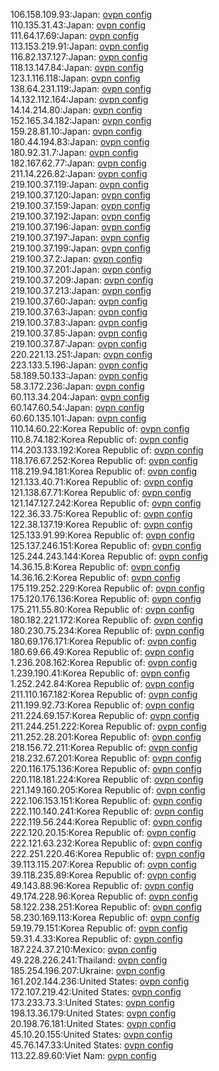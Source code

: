 106.158.109.93:Japan: [ovpn config](vpn/106_158_109_93.ovpn)  
110.135.31.43:Japan: [ovpn config](vpn/110_135_31_43.ovpn)  
111.64.17.69:Japan: [ovpn config](vpn/111_64_17_69.ovpn)  
113.153.219.91:Japan: [ovpn config](vpn/113_153_219_91.ovpn)  
116.82.137.127:Japan: [ovpn config](vpn/116_82_137_127.ovpn)  
118.13.147.84:Japan: [ovpn config](vpn/118_13_147_84.ovpn)  
123.1.116.118:Japan: [ovpn config](vpn/123_1_116_118.ovpn)  
138.64.231.119:Japan: [ovpn config](vpn/138_64_231_119.ovpn)  
14.132.112.164:Japan: [ovpn config](vpn/14_132_112_164.ovpn)  
14.14.214.80:Japan: [ovpn config](vpn/14_14_214_80.ovpn)  
152.165.34.182:Japan: [ovpn config](vpn/152_165_34_182.ovpn)  
159.28.81.10:Japan: [ovpn config](vpn/159_28_81_10.ovpn)  
180.44.194.83:Japan: [ovpn config](vpn/180_44_194_83.ovpn)  
180.92.31.7:Japan: [ovpn config](vpn/180_92_31_7.ovpn)  
182.167.62.77:Japan: [ovpn config](vpn/182_167_62_77.ovpn)  
211.14.226.82:Japan: [ovpn config](vpn/211_14_226_82.ovpn)  
219.100.37.119:Japan: [ovpn config](vpn/219_100_37_119.ovpn)  
219.100.37.120:Japan: [ovpn config](vpn/219_100_37_120.ovpn)  
219.100.37.159:Japan: [ovpn config](vpn/219_100_37_159.ovpn)  
219.100.37.192:Japan: [ovpn config](vpn/219_100_37_192.ovpn)  
219.100.37.196:Japan: [ovpn config](vpn/219_100_37_196.ovpn)  
219.100.37.197:Japan: [ovpn config](vpn/219_100_37_197.ovpn)  
219.100.37.199:Japan: [ovpn config](vpn/219_100_37_199.ovpn)  
219.100.37.2:Japan: [ovpn config](vpn/219_100_37_2.ovpn)  
219.100.37.201:Japan: [ovpn config](vpn/219_100_37_201.ovpn)  
219.100.37.209:Japan: [ovpn config](vpn/219_100_37_209.ovpn)  
219.100.37.213:Japan: [ovpn config](vpn/219_100_37_213.ovpn)  
219.100.37.60:Japan: [ovpn config](vpn/219_100_37_60.ovpn)  
219.100.37.63:Japan: [ovpn config](vpn/219_100_37_63.ovpn)  
219.100.37.83:Japan: [ovpn config](vpn/219_100_37_83.ovpn)  
219.100.37.85:Japan: [ovpn config](vpn/219_100_37_85.ovpn)  
219.100.37.87:Japan: [ovpn config](vpn/219_100_37_87.ovpn)  
220.221.13.251:Japan: [ovpn config](vpn/220_221_13_251.ovpn)  
223.133.5.196:Japan: [ovpn config](vpn/223_133_5_196.ovpn)  
58.189.50.133:Japan: [ovpn config](vpn/58_189_50_133.ovpn)  
58.3.172.236:Japan: [ovpn config](vpn/58_3_172_236.ovpn)  
60.113.34.204:Japan: [ovpn config](vpn/60_113_34_204.ovpn)  
60.147.60.54:Japan: [ovpn config](vpn/60_147_60_54.ovpn)  
60.60.135.101:Japan: [ovpn config](vpn/60_60_135_101.ovpn)  
110.14.60.22:Korea Republic of: [ovpn config](vpn/110_14_60_22.ovpn)  
110.8.74.182:Korea Republic of: [ovpn config](vpn/110_8_74_182.ovpn)  
114.203.133.192:Korea Republic of: [ovpn config](vpn/114_203_133_192.ovpn)  
118.176.67.252:Korea Republic of: [ovpn config](vpn/118_176_67_252.ovpn)  
118.219.94.181:Korea Republic of: [ovpn config](vpn/118_219_94_181.ovpn)  
121.133.40.71:Korea Republic of: [ovpn config](vpn/121_133_40_71.ovpn)  
121.138.67.71:Korea Republic of: [ovpn config](vpn/121_138_67_71.ovpn)  
121.147.127.242:Korea Republic of: [ovpn config](vpn/121_147_127_242.ovpn)  
122.36.33.75:Korea Republic of: [ovpn config](vpn/122_36_33_75.ovpn)  
122.38.137.19:Korea Republic of: [ovpn config](vpn/122_38_137_19.ovpn)  
125.133.91.99:Korea Republic of: [ovpn config](vpn/125_133_91_99.ovpn)  
125.137.246.151:Korea Republic of: [ovpn config](vpn/125_137_246_151.ovpn)  
125.244.243.144:Korea Republic of: [ovpn config](vpn/125_244_243_144.ovpn)  
14.36.15.8:Korea Republic of: [ovpn config](vpn/14_36_15_8.ovpn)  
14.36.16.2:Korea Republic of: [ovpn config](vpn/14_36_16_2.ovpn)  
175.119.252.229:Korea Republic of: [ovpn config](vpn/175_119_252_229.ovpn)  
175.120.176.136:Korea Republic of: [ovpn config](vpn/175_120_176_136.ovpn)  
175.211.55.80:Korea Republic of: [ovpn config](vpn/175_211_55_80.ovpn)  
180.182.221.172:Korea Republic of: [ovpn config](vpn/180_182_221_172.ovpn)  
180.230.75.234:Korea Republic of: [ovpn config](vpn/180_230_75_234.ovpn)  
180.69.176.171:Korea Republic of: [ovpn config](vpn/180_69_176_171.ovpn)  
180.69.66.49:Korea Republic of: [ovpn config](vpn/180_69_66_49.ovpn)  
1.236.208.162:Korea Republic of: [ovpn config](vpn/1_236_208_162.ovpn)  
1.239.190.41:Korea Republic of: [ovpn config](vpn/1_239_190_41.ovpn)  
1.252.242.84:Korea Republic of: [ovpn config](vpn/1_252_242_84.ovpn)  
211.110.167.182:Korea Republic of: [ovpn config](vpn/211_110_167_182.ovpn)  
211.199.92.73:Korea Republic of: [ovpn config](vpn/211_199_92_73.ovpn)  
211.224.69.157:Korea Republic of: [ovpn config](vpn/211_224_69_157.ovpn)  
211.244.251.222:Korea Republic of: [ovpn config](vpn/211_244_251_222.ovpn)  
211.252.28.201:Korea Republic of: [ovpn config](vpn/211_252_28_201.ovpn)  
218.156.72.211:Korea Republic of: [ovpn config](vpn/218_156_72_211.ovpn)  
218.232.67.201:Korea Republic of: [ovpn config](vpn/218_232_67_201.ovpn)  
220.116.175.136:Korea Republic of: [ovpn config](vpn/220_116_175_136.ovpn)  
220.118.181.224:Korea Republic of: [ovpn config](vpn/220_118_181_224.ovpn)  
221.149.160.205:Korea Republic of: [ovpn config](vpn/221_149_160_205.ovpn)  
222.106.153.151:Korea Republic of: [ovpn config](vpn/222_106_153_151.ovpn)  
222.110.140.241:Korea Republic of: [ovpn config](vpn/222_110_140_241.ovpn)  
222.119.56.244:Korea Republic of: [ovpn config](vpn/222_119_56_244.ovpn)  
222.120.20.15:Korea Republic of: [ovpn config](vpn/222_120_20_15.ovpn)  
222.121.63.232:Korea Republic of: [ovpn config](vpn/222_121_63_232.ovpn)  
222.251.220.46:Korea Republic of: [ovpn config](vpn/222_251_220_46.ovpn)  
39.113.115.207:Korea Republic of: [ovpn config](vpn/39_113_115_207.ovpn)  
39.118.235.89:Korea Republic of: [ovpn config](vpn/39_118_235_89.ovpn)  
49.143.88.96:Korea Republic of: [ovpn config](vpn/49_143_88_96.ovpn)  
49.174.228.96:Korea Republic of: [ovpn config](vpn/49_174_228_96.ovpn)  
58.122.238.251:Korea Republic of: [ovpn config](vpn/58_122_238_251.ovpn)  
58.230.169.113:Korea Republic of: [ovpn config](vpn/58_230_169_113.ovpn)  
59.19.79.151:Korea Republic of: [ovpn config](vpn/59_19_79_151.ovpn)  
59.31.4.33:Korea Republic of: [ovpn config](vpn/59_31_4_33.ovpn)  
187.224.37.210:Mexico: [ovpn config](vpn/187_224_37_210.ovpn)  
49.228.226.241:Thailand: [ovpn config](vpn/49_228_226_241.ovpn)  
185.254.196.207:Ukraine: [ovpn config](vpn/185_254_196_207.ovpn)  
161.202.144.236:United States: [ovpn config](vpn/161_202_144_236.ovpn)  
172.107.219.42:United States: [ovpn config](vpn/172_107_219_42.ovpn)  
173.233.73.3:United States: [ovpn config](vpn/173_233_73_3.ovpn)  
198.13.36.179:United States: [ovpn config](vpn/198_13_36_179.ovpn)  
20.198.76.181:United States: [ovpn config](vpn/20_198_76_181.ovpn)  
45.10.20.155:United States: [ovpn config](vpn/45_10_20_155.ovpn)  
45.76.147.33:United States: [ovpn config](vpn/45_76_147_33.ovpn)  
113.22.89.60:Viet Nam: [ovpn config](vpn/113_22_89_60.ovpn)  

